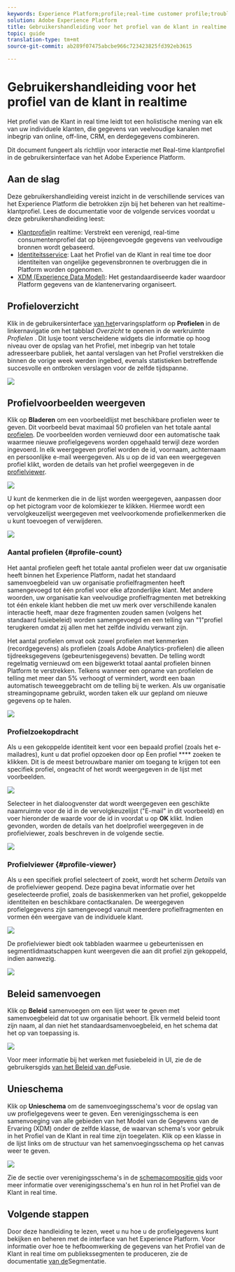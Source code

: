 ```yaml
---
keywords: Experience Platform;profile;real-time customer profile;troubleshooting;API
solution: Adobe Experience Platform
title: Gebruikershandleiding voor het profiel van de klant in realtime
topic: guide
translation-type: tm+mt
source-git-commit: ab289f07475abcbe966c723423825fd392eb3615

---
```



# Gebruikershandleiding voor het profiel van de klant in realtime

Het profiel van de Klant in real time leidt tot een holistische mening van elk van uw individuele klanten, die gegevens van veelvoudige kanalen met inbegrip van online, off-line, CRM, en derdegegevens combineren.

Dit document fungeert als richtlijn voor interactie met Real-time klantprofiel in de gebruikersinterface van het Adobe Experience Platform.

## Aan de slag

Deze gebruikershandleiding vereist inzicht in de verschillende services van het Experience Platform die betrokken zijn bij het beheren van het realtime-klantprofiel. Lees de documentatie voor de volgende services voordat u deze gebruikershandleiding leest:

* [Klantprofiel](../home.md)in realtime: Verstrekt een verenigd, real-time consumentenprofiel dat op bijeengevoegde gegevens van veelvoudige bronnen wordt gebaseerd.
* [Identiteitsservice](../../identity-service/home.md): Laat het Profiel van de Klant in real time toe door identiteiten van ongelijke gegevensbronnen te overbruggen die in Platform worden opgenomen.
* [XDM (Experience Data Model)](../../xdm/home.md): Het gestandaardiseerde kader waardoor Platform gegevens van de klantenervaring organiseert.

## Profieloverzicht

Klik in de gebruikersinterface [van het](http://platform.adobe.com)ervaringsplatform op **Profielen** in de linkernavigatie om het tabblad _Overzicht_ te openen in de werkruimte _Profielen_ . Dit lusje toont verscheidene widgets die informatie op hoog niveau over de opslag van het Profiel, met inbegrip van het totale adresseerbare publiek, het aantal verslagen van het Profiel verstrekken die binnen de vorige week werden ingebed, evenals statistieken betreffende succesvolle en ontbroken verslagen voor de zelfde tijdspanne.

![](../images/user-guide/profile-overview.png)

## Profielvoorbeelden weergeven

Klik op **Bladeren** om een voorbeeldlijst met beschikbare profielen weer te geven. Dit voorbeeld bevat maximaal 50 profielen van het totale aantal [profielen](#profile-count). De voorbeelden worden vernieuwd door een automatische taak waarmee nieuwe profielgegevens worden opgehaald terwijl deze worden ingevoerd. In elk weergegeven profiel worden de id, voornaam, achternaam en persoonlijke e-mail weergegeven. Als u op de id van een weergegeven profiel klikt, worden de details van het profiel weergegeven in de [profielviewer](#profile-viewer).

![](../images/user-guide/profile-samples.png)

U kunt de kenmerken die in de lijst worden weergegeven, aanpassen door op het pictogram voor de kolomkiezer te klikken. Hiermee wordt een vervolgkeuzelijst weergegeven met veelvoorkomende profielkenmerken die u kunt toevoegen of verwijderen.

![](../images/user-guide/column-selector.png)

### Aantal profielen {#profile-count}

Het aantal profielen geeft het totale aantal profielen weer dat uw organisatie heeft binnen het Experience Platform, nadat het standaard samenvoegbeleid van uw organisatie profielfragmenten heeft samengevoegd tot één profiel voor elke afzonderlijke klant. Met andere woorden, uw organisatie kan veelvoudige profielfragmenten met betrekking tot één enkele klant hebben die met uw merk over verschillende kanalen interactie heeft, maar deze fragmenten zouden samen (volgens het standaard fusiebeleid) worden samengevoegd en een telling van &quot;1&quot;profiel terugkeren omdat zij allen met het zelfde individu verwant zijn.

Het aantal profielen omvat ook zowel profielen met kenmerken (recordgegevens) als profielen (zoals Adobe Analytics-profielen) die alleen tijdreeksgegevens (gebeurtenisgegevens) bevatten. De telling wordt regelmatig vernieuwd om een bijgewerkt totaal aantal profielen binnen Platform te verstrekken. Telkens wanneer een opname van profielen de telling met meer dan 5% verhoogt of vermindert, wordt een baan automatisch teweeggebracht om de telling bij te werken. Als uw organisatie streamingopname gebruikt, worden taken elk uur gepland om nieuwe gegevens op te halen.

![](../images/user-guide/profile-count.png)

### Profielzoekopdracht

Als u een gekoppelde identiteit kent voor een bepaald profiel (zoals het e-mailadres), kunt u dat profiel opzoeken door op Een profiel **** zoeken te klikken. Dit is de meest betrouwbare manier om toegang te krijgen tot een specifiek profiel, ongeacht of het wordt weergegeven in de lijst met voorbeelden.

![](../images/user-guide/find-a-profile.png)

Selecteer in het dialoogvenster dat wordt weergegeven een geschikte naamruimte voor de id in de vervolgkeuzelijst (&quot;E-mail&quot; in dit voorbeeld) en voer hieronder de waarde voor de id in voordat u op **OK** klikt. Indien gevonden, worden de details van het doelprofiel weergegeven in de profielviewer, zoals beschreven in de volgende sectie.

![](../images/user-guide/find-a-profile-details.png)

### Profielviewer {#profile-viewer}

Als u een specifiek profiel selecteert of zoekt, wordt het scherm _Details_ van de profielviewer geopend. Deze pagina bevat informatie over het geselecteerde profiel, zoals de basiskenmerken van het profiel, gekoppelde identiteiten en beschikbare contactkanalen. De weergegeven profielgegevens zijn samengevoegd vanuit meerdere profielfragmenten en vormen één weergave van de individuele klant.

![](../images/user-guide/profile-viewer-detail.png)

De profielviewer biedt ook tabbladen waarmee u gebeurtenissen en segmentlidmaatschappen kunt weergeven die aan dit profiel zijn gekoppeld, indien aanwezig.

![](../images/user-guide/profile-viewer-events-seg.png)

## Beleid samenvoegen

Klik op **Beleid** samenvoegen om een lijst weer te geven met samenvoegbeleid dat tot uw organisatie behoort. Elk vermeld beleid toont zijn naam, al dan niet het standaardsamenvoegbeleid, en het schema dat het op van toepassing is.

![](../images/user-guide/profile-merge-policies.png)

Voor meer informatie bij het werken met fusiebeleid in UI, zie de de gebruikersgids [van het Beleid van de](merge-policies.md)Fusie.

## Unieschema

Klik op **Unieschema** om de samenvoegingsschema&#39;s voor de opslag van uw profielgegevens weer te geven. Een verenigingsschema is een samenvoeging van alle gebieden van het Model van de Gegevens van de Ervaring (XDM) onder de zelfde klasse, de waarvan schema&#39;s voor gebruik in het Profiel van de Klant in real time zijn toegelaten. Klik op een klasse in de lijst links om de structuur van het samenvoegingsschema op het canvas weer te geven.

![](../images/user-guide/profile-union-schema.png)

Zie de sectie over verenigingsschema&#39;s in de [schemacompositie gids](../../xdm/schema/composition.md) voor meer informatie over verenigingsschema&#39;s en hun rol in het Profiel van de Klant in real time.

## Volgende stappen

Door deze handleiding te lezen, weet u nu hoe u de profielgegevens kunt bekijken en beheren met de interface van het Experience Platform. Voor informatie over hoe te hefboomwerking de gegevens van het Profiel van de Klant in real time om publiekssegmenten te produceren, zie de documentatie [van de](../../segmentation/home.md)Segmentatie.